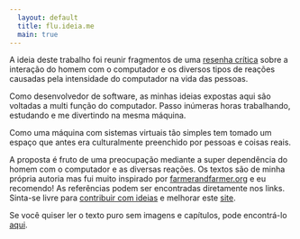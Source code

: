 ```yaml
---
  layout: default
  title: flu.ideia.me
  main: true
---
```


A ideia deste trabalho foi reunir fragmentos de uma [resenha crítica][escrita] sobre a interação do homem com o computador e os diversos tipos de reações causadas pela intensidade do computador na vida das pessoas.

Como desenvolvedor de software, as minhas ideias expostas aqui são voltadas a multi função do computador. Passo inúmeras horas trabalhando, estudando e me divertindo na mesma máquina.

Como uma máquina com sistemas virtuais tão simples tem tomado um espaço que antes era culturalmente preenchido por pessoas e coisas reais.

A proposta é fruto de uma preocupação mediante a super dependência do homem com o computador e as diversas reações. Os textos são de minha própria autoria mas fui muito inspirado por [farmerandfarmer.org][farmerandfarmer] e eu recomendo! As referências podem ser encontradas diretamente nos links. Sinta-se livre para [contribuir com ideias][escrita] e melhorar este [site].

Se você quiser ler o texto puro sem imagens e capítulos, pode encontrá-lo [aqui][resenha-critica].

[escrita]: http://gist.github.com/jonatas/5201725
[site]: http://github.com/jonatas/flu.ideia.me
[farmerandfarmer]: http://farmerandfarmer.org
[resenha-critica]: /resenha_critica.html
